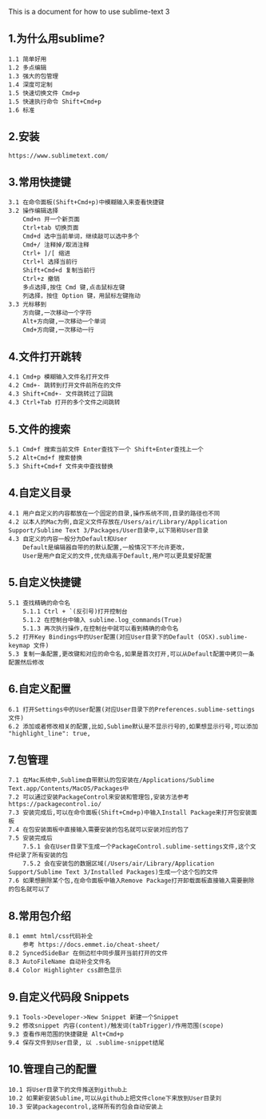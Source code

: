 This is a document for how to use sublime-text 3

## 1.为什么用sublime?
	1.1 简单好用
	1.2 多点编辑
	1.3 强大的包管理
	1.4 深度可定制
	1.5 快速切换文件 Cmd+p
	1.5 快速执行命令 Shift+Cmd+p
	1.6 标准

## 2.安装
	https://www.sublimetext.com/

## 3.常用快捷键
	3.1 在命令面板(Shift+Cmd+p)中模糊输入来查看快捷键 
	3.2 操作编辑选择
		Cmd+n 开一个新页面
		Ctrl+tab 切换页面
		Cmd+d 选中当前单词，继续敲可以选中多个
		Cmd+/ 注释掉/取消注释
		Ctrl+ ]/[ 缩进
		Ctrl+l 选择当前行
		Shift+Cmd+d 复制当前行
		Ctrl+z 撤销
		多点选择,按住 Cmd 键,点击鼠标左键
		列选择，按住 Option 键，用鼠标左键拖动
	3.3 光标移到
		方向键,一次移动一个字符
		Alt+方向键,一次移动一个单词
		Cmd+方向键,一次移动一行

## 4.文件打开跳转
	4.1 Cmd+p 模糊输入文件名打开文件
	4.2 Cmd+- 跳转到打开文件前所在的文件
	4.3 Shift+Cmd+- 文件跳转过了回跳
	4.3 Ctrl+Tab 打开的多个文件之间跳转

## 5.文件的搜索
	5.1 Cmd+f 搜索当前文件 Enter查找下一个 Shift+Enter查找上一个
	5.2 Alt+Cmd+f 搜索替换
	5.3 Shift+Cmd+f 文件夹中查找替换

## 4.自定义目录
	4.1 用户自定义的内容都放在一个固定的目录,操作系统不同,目录的路径也不同
	4.2 以本人的Mac为例,自定义文件存放在/Users/air/Library/Application Support/Sublime Text 3/Packages/User目录中,以下简称User目录
	4.3 自定义的内容一般分为Default和User
		Default是编辑器自带的的默认配置,一般情况下不允许更改，
		User是用户自定义的文件,优先级高于Default,用户可以更具爱好配置

## 5.自定义快捷键
	5.1 查找精确的命令名
		5.1.1 Ctrl + `(反引号)打开控制台
  		5.1.2 在控制台中输入 sublime.log_commands(True)
  		5.1.3 再次执行操作,在控制台中就可以看到精确的命令名  
	5.2 打开Key Bindings中的User配置(对应User目录下的Default (OSX).sublime-keymap 文件)
	5.3 复制一条配置,更改键和对应的命令名,如果是首次打开,可以从Default配置中拷贝一条配置然后修改

## 6.自定义配置
	6.1 打开Settings中的User配置(对应User目录下的Preferences.sublime-settings 文件)
	6.2 添加或者修改相关的配置,比如,Sublime默认是不显示行号的,如果想显示行号,可以添加
	"highlight_line": true,

## 7.包管理

	7.1 在Mac系统中,Sublime自带默认的包安装在/Applications/Sublime Text.app/Contents/MacOS/Packages中
	7.2 可以通过安装PackageControl来安装和管理包,安装方法参考https://packagecontrol.io/
	7.3 安装完成后,可以在命令面板(Shift+Cmd+p)中输入Install Package来打开包安装面板
	7.4 在包安装面板中直接输入需要安装的包名就可以安装对应的包了
	7.5 安装完成后
		7.5.1 会在User目录下生成一个PackageControl.sublime-settings文件,这个文件纪录了所有安装的包
		7.5.2 会在安装包的数据区域(/Users/air/Library/Application Support/Sublime Text 3/Installed Packages)生成一个这个包的文件
	7.6 如果想删除某个包,在命令面板中输入Remove Package打开卸载面板直接输入需要删除的包名就可以了

## 8.常用包介绍
	8.1 emmt html/css代码补全
		参考 https://docs.emmet.io/cheat-sheet/
	8.2 SyncedSideBar 在侧边栏中同步展开当前打开的文件 
	8.3 AutoFileName 自动补全文件名
	8.4 Color Highlighter css颜色显示

## 9.自定义代码段 Snippets
	9.1 Tools->Developer->New Snippet 新建一个Snippet
	9.2 修改snippet 内容(content)/触发词(tabTrigger)/作用范围(scope) 
	9.3 查看作用范围的快捷键是 Alt+Cmd+p
	9.4 保存文件到User目录, 以 .sublime-snippet结尾 

## 10.管理自己的配置
	10.1 将User目录下的文件推送到github上
	10.2 如果新安装Sublime,可以从github上把文件clone下来放到User目录刘
	10.3 安装packagecontrol,这样所有的包会自动安装上
	
